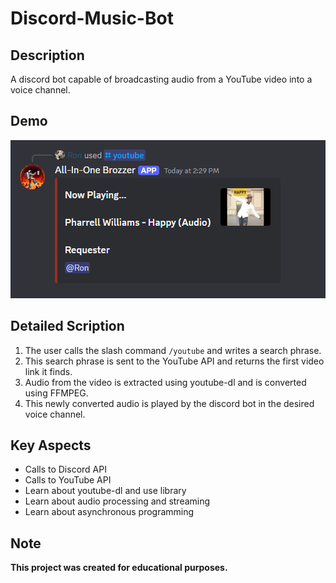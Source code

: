 # Discord-Music-Bot

## Description
A discord bot capable of broadcasting audio from a YouTube video into a voice channel.

## Demo
![alt text](./demo.png)

## Detailed Scription
1. The user calls the slash command `/youtube` and writes a search phrase.
2. This search phrase is sent to the YouTube API and returns the first video link it finds.
3. Audio from the video is extracted using youtube-dl and is converted using FFMPEG.
4. This newly converted audio is played by the discord bot in the desired voice channel.

## Key Aspects
- Calls to Discord API
- Calls to YouTube API
- Learn about youtube-dl and use library
- Learn about audio processing and streaming
- Learn about asynchronous programming

## Note
**This project was created for educational purposes.**